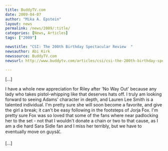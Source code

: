 ```yaml
---
title: BuddyTV.com
date: 2009-04-07
author: "Mika A. Epstein"
layout: news
permalink: /news/2009/:title/
categories: [News, Articles]
tags: ["2009"]

newstitle: "CSI: The 200th Birthday Spectacular Review  "
newsauthor: Abi Kirk  
newssource: BuddyTV.com  
newsurl: http://www.buddytv.com/articles/csi/csi-the-200th-birthday-spectac-27603.aspx  

---
```


[...]

I have a whole new appreciation for Riley after 'No Way Out' because any lady who takes pistol-whipping like that deserves hats off. I truly am looking forward to seeing Adams' character in depth, and Lauren Lee Smith is a talented individual. I'm pretty sure she will soon become a favorite, and give the girl a break; it can't be easy following in the footsteps of Jorja Fox. I'm pretty sure Fox was so loved that some of the fans where near padlocking her to the set - not that I wouldn't donate a chain or two to that cause, as I am a die hard Sara Sidle fan and I miss her terribly, but we have to eventually move on guysâ¦.

[...]  
